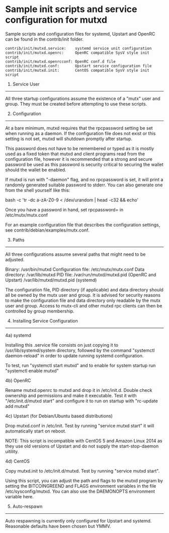 Sample init scripts and service configuration for mutxd
==========================================================

Sample scripts and configuration files for systemd, Upstart and OpenRC
can be found in the contrib/init folder.

    contrib/init/mutxd.service:    systemd service unit configuration
    contrib/init/mutxd.openrc:     OpenRC compatible SysV style init script
    contrib/init/mutxd.openrcconf: OpenRC conf.d file
    contrib/init/mutxd.conf:       Upstart service configuration file
    contrib/init/mutxd.init:       CentOS compatible SysV style init script

1. Service User
---------------------------------

All three startup configurations assume the existence of a "mutx" user
and group.  They must be created before attempting to use these scripts.

2. Configuration
---------------------------------

At a bare minimum, mutxd requires that the rpcpassword setting be set
when running as a daemon.  If the configuration file does not exist or this
setting is not set, mutxd will shutdown promptly after startup.

This password does not have to be remembered or typed as it is mostly used
as a fixed token that mutxd and client programs read from the configuration
file, however it is recommended that a strong and secure password be used
as this password is security critical to securing the wallet should the
wallet be enabled.

If mutxd is run with "-daemon" flag, and no rpcpassword is set, it will
print a randomly generated suitable password to stderr.  You can also
generate one from the shell yourself like this:

bash -c 'tr -dc a-zA-Z0-9 < /dev/urandom | head -c32 && echo'

Once you have a password in hand, set rpcpassword= in /etc/mutx/mutx.conf

For an example configuration file that describes the configuration settings,
see contrib/debian/examples/mutx.conf.

3. Paths
---------------------------------

All three configurations assume several paths that might need to be adjusted.

Binary:              /usr/bin/mutxd
Configuration file:  /etc/mutx/mutx.conf
Data directory:      /var/lib/mutxd
PID file:            /var/run/mutxd/mutxd.pid (OpenRC and Upstart)
                     /var/lib/mutxd/mutxd.pid (systemd)

The configuration file, PID directory (if applicable) and data directory
should all be owned by the mutx user and group.  It is advised for security
reasons to make the configuration file and data directory only readable by the
mutx user and group.  Access to mutx-cli and other mutxd rpc clients
can then be controlled by group membership.

4. Installing Service Configuration
-----------------------------------

4a) systemd

Installing this .service file consists on just copying it to
/usr/lib/systemd/system directory, followed by the command
"systemctl daemon-reload" in order to update running systemd configuration.

To test, run "systemctl start mutxd" and to enable for system startup run
"systemctl enable mutxd"

4b) OpenRC

Rename mutxd.openrc to mutxd and drop it in /etc/init.d.  Double
check ownership and permissions and make it executable.  Test it with
"/etc/init.d/mutxd start" and configure it to run on startup with
"rc-update add mutxd"

4c) Upstart (for Debian/Ubuntu based distributions)

Drop mutxd.conf in /etc/init.  Test by running "service mutxd start"
it will automatically start on reboot.

NOTE: This script is incompatible with CentOS 5 and Amazon Linux 2014 as they
use old versions of Upstart and do not supply the start-stop-daemon uitility.

4d) CentOS

Copy mutxd.init to /etc/init.d/mutxd. Test by running "service mutxd start".

Using this script, you can adjust the path and flags to the mutxd program by
setting the BITCOINGREEND and FLAGS environment variables in the file
/etc/sysconfig/mutxd. You can also use the DAEMONOPTS environment variable here.

5. Auto-respawn
-----------------------------------

Auto respawning is currently only configured for Upstart and systemd.
Reasonable defaults have been chosen but YMMV.
